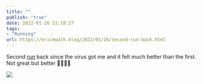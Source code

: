```yaml
---
title: ""
publish: "true"
date: 2022-01-26 22:18:27
tags:
- "Running"
url: https://ericmwalk.blog/2022/01/26/second-run-back.html
---
```

Second [run](http://www.strava.com/activities/6586647858) back since the virus got me and it felt much better than the first. Not great but better 🤨🏃🏻‍♂️


![](https://ericmwalk.blog/uploads/2022/0b4958dece.jpg)